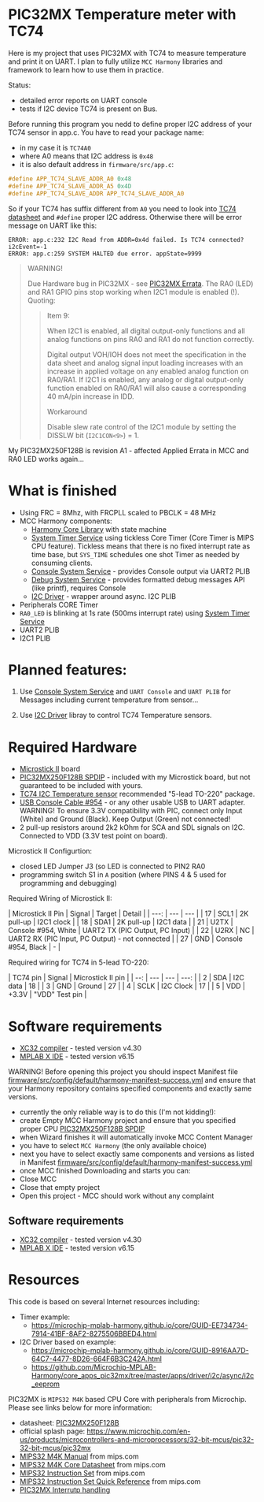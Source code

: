 # PIC32MX Temperature meter with TC74

Here is my project that uses PIC32MX with TC74 to measure
temperature and print it on UART. I plan to fully utilize
`MCC Harmony` libraries and framework to learn how to use them in
practice.

Status:
- detailed error reports on UART console
- tests if I2C device TC74 is present on Bus.

Before running this program you nedd to define proper I2C address
of your TC74 sensor in app.c. You have to read your package name:
- in my case it is `TC74A0`
- where A0 means that I2C address is `0x48`
- it is also default address in `firmware/src/app.c`:

```c
#define APP_TC74_SLAVE_ADDR_A0 0x48
#define APP_TC74_SLAVE_ADDR_A5 0x4D
#define APP_TC74_SLAVE_ADDR APP_TC74_SLAVE_ADDR_A0
```

So if your TC74 has suffix different from `A0` you need to look
into [TC74 datasheet][TC74] and `#define` proper I2C address.
Otherwise there will be error message on UART like this:

```
ERROR: app.c:232 I2C Read from ADDR=0x4d failed. Is TC74 connected? i2cEvent=-1
ERROR: app.c:259 SYSTEM HALTED due error. appState=9999
```

> WARNING!
>
> Due Hardware bug in PIC32MX - see [PIC32MX Errata][PIC32MX Errata].
> The RA0 (LED) and RA1 GPIO pins stop working when I2C1 module
> is enabled (!). Quoting:
>
> > Item 9:  
> > 
> > When I2C1 is enabled, all digital output-only functions and all analog 
> > functions on pins RA0 and RA1 do not function correctly.
> > 
> > Digital output VOH/IOH does not meet the
> > specification in the data sheet and analog signal
> > input loading increases with an increase in applied
> > voltage on any enabled analog function on RA0/RA1.
> > If I2C1 is enabled, any analog or digital
> > output-only function enabled on RA0/RA1 will also
> > cause a corresponding 40 mA/pin increase in IDD.
> >
> > Workaround
> >
> > Disable slew rate control of the I2C1 module by
> > setting the DISSLW bit (`I2C1CON<9>`) = 1.

My PIC32MX250F128B is revision A1 - affected
Applied Errata in MCC and RA0 LED works again...

# What is finished

* Using FRC = 8Mhz, with FRCPLL scaled to PBCLK = 48 MHz
* MCC Harmony components:
  * [Harmony Core Library][Harmony Core Library] with state machine
  * [System Timer Service][System Timer Service]
    using tickless Core Timer (Core Timer
    is MIPS CPU feature). Tickless means that there is no fixed
    interrupt rate as time base, but `SYS_TIME` schedules
    one shot Timer as needed by consuming clients.
  * [Console System Service][Console System Service] - provides
    Console output via UART2 PLIB
  * [Debug System Service][Debug System Service] - provides
    formatted debug messages API (like printf), requires Console
  * [I2C Driver][I2C Driver] - wrapper around async. I2C PLIB
* Peripherals CORE Timer
* `RA0_LED` is blinking at 1s rate (500ms interrupt rate) using
  [System Timer Service][System Timer Service]
* UART2 PLIB
* I2C1 PLIB

# Planned features:

1. Use [Console System Service][Console System Service] and
   `UART Console` and `UART PLIB` for Messages including
   current temperature from sensor...

2. Use [I2C Driver][I2C Driver] libray to
   control TC74 Temperature sensors.

# Required Hardware

* [Microstick II][PIC Microstick II] board
* [PIC32MX250F128B SPDIP][PIC32MX250F128B] - included with my
  Microstick board, but not guaranteed to be included with yours.
* [TC74 I2C Temperature sensor][TC74] recommended 
  "5-lead TO-220" package.
* [USB Console Cable #954][cable954] - or any other usable USB to UART adapter.
  WARNING! To ensure 3.3V compatibility with PIC, connect only Input (White)
  and Ground (Black). Keep Output (Green) not connected!
* 2 pull-up resistors around 2k2 kOhm for SCA and SDL signals on I2C. Connected
  to VDD (3.3V test point on board).

Microstick II Configurtion:
- closed LED Jumper J3 (so LED is connected to PIN2 RA0
- programming switch S1 in `A` position (where PINS 4 & 5 used for programming
  and debugging)

Required Wiring of Microstick II:

| Microstick II Pin | Signal | Target | Detail |
| ---: | --- | --- |
| 17 | SCL1 | 2K pull-up | I2C1 clock |
| 18 | SDA1 | 2K pull-up | I2C1 data |
| 21 | U2TX | Console #954, White | UART2 TX (PIC Output, PC Input) |
| 22 | U2RX | NC | UART2 RX (PIC Input, PC Output) - not connected |
| 27 | GND | Console #954, Black | - |

Required wiring for TC74 in 5-lead TO-220:

| TC74 pin | Signal | Microstick II pin |
| --: | --- | --- | ---: |
| 2 | SDA | I2C data |  18 |
| 3 | GND | Ground | 27 |
| 4 | SCLK | I2C Clock | 17 |
| 5 | VDD | +3.3V | "VDD" Test pin |

# Software requirements

* [XC32 compiler][XC compilers] - tested version v4.30
* [MPLAB X IDE][MPLAB X IDE] - tested version v6.15

WARNING! Before opening this project you should inspect Manifest file
[firmware/src/config/default/harmony-manifest-success.yml](firmware/src/config/default/harmony-manifest-success.yml)
and ensure that your Harmony repository contains specified components and
exactly same versions.

- currently the only reliable way is to do this (I'm not kidding!):
- create Empty MCC Harmony project and ensure that you specified
  proper CPU [PIC32MX250F128B SPDIP][PIC32MX250F128B] 
- when Wizard finishes it will automatically invoke MCC Content
  Manager
- you have to select `MCC Harmony` (the only available choice)
- next you have to select exactly same components and
  versions as listed in Manifest [firmware/src/config/default/harmony-manifest-success.yml](firmware/src/config/default/harmony-manifest-success.yml) 
- once MCC finished Downloading and starts you can:
- Close MCC
- Close that empty project
- Open this project - MCC should work without any complaint

## Software requirements

* [XC32 compiler][XC compilers] - tested version v4.30
* [MPLAB X IDE][MPLAB X IDE] - tested version v6.15


# Resources

This code is based on several Internet resources including:
- Timer example:
  - https://microchip-mplab-harmony.github.io/core/GUID-EE734734-7914-41BF-8AF2-8275506BBED4.html
- I2C Driver based on example:
  - https://microchip-mplab-harmony.github.io/core/GUID-8916AA7D-64C7-4477-8D26-664F6B3C242A.html
  - https://github.com/Microchip-MPLAB-Harmony/core_apps_pic32mx/tree/master/apps/driver/i2c/async/i2c_eeprom


PIC32MX is `MIPS32 M4K` based CPU Core with peripherals from Microchip.
Please see links below for more information:
- datasheet: [PIC32MX250F128B][PIC32MX250F128B]
- official splash page: https://www.microchip.com/en-us/products/microcontrollers-and-microprocessors/32-bit-mcus/pic32-32-bit-mcus/pic32mx
- [MIPS32 M4K Manual][MIPS32 M4K Manual] from mips.com
- [MIPS32 M4K Core Datasheet][MIPS32 M4K DTS] from mips.com
- [MIPS32 Instruction Set][MIPS32 BIS] from mips.com
- [MIPS32 Instruction Set Quick Reference][MIPS32 QRC] from mips.com
- [PIC32MX Interrutp handling][PIC32MX S11 INT]

[PIC32MX Errata]: https://ww1.microchip.com/downloads/aemDocuments/documents/MCU32/ProductDocuments/Errata/PIC32MX1XX-2XX-28-36-44-pin-Family-Errata-DS80000531Q.pdf
[I2C Driver]: https://microchip-mplab-harmony.github.io/core/GUID-4321CAFA-57B5-4633-9D43-0AE24B87C101.html
[Debug System Service]: https://microchip-mplab-harmony.github.io/core/GUID-4F625306-2206-49B1-8846-60C97E40A440.html
[Console System Service]: https://microchip-mplab-harmony.github.io/core/GUID-C8EFF72A-1BBB-416E-BF89-EEA2B23EB27D.html
[I2C Driver]: https://microchip-mplab-harmony.github.io/core/GUID-A420B807-5F28-4CED-9759-6E0F87209108.html
[Console System Service]: https://microchip-mplab-harmony.github.io/core/GUID-177E8C6B-6F6F-4E94-9096-38134597D79A.html
[Harmony Core Library]: https://microchip-mplab-harmony.github.io/core/
[System Timer Service]: https://microchip-mplab-harmony.github.io/core/GUID-9D474B7C-D749-4DD6-A012-FE94C039324E.html
[TC74]: https://www.microchip.com/en-us/product/tc74
[PIC32MX S11 INT]: http://ww1.microchip.com/downloads/en/DeviceDoc/61108B.pdf
[MIPS32 M4K Manual]: https://s3-eu-west-1.amazonaws.com/downloads-mips/documents/MD00249-2B-M4K-SUM-02.03.pdf
[MIPS32 M4K DTS]: https://s3-eu-west-1.amazonaws.com/downloads-mips/documents/MD00247-2B-M4K-DTS-02.01.pdf
[MIPS32 BIS]: https://s3-eu-west-1.amazonaws.com/downloads-mips/documents/MD00086-2B-MIPS32BIS-AFP-05.04.pdf
[MIPS32 QRC]: https://s3-eu-west-1.amazonaws.com/downloads-mips/documents/MD00565-2B-MIPS32-QRC-01.01.pdf 
[Harmony]: https://www.microchip.com/mplab/mplab-harmony
[XC compilers]: https://www.microchip.com/mplab/compilers
[MPLAB X IDE]: https://www.microchip.com/mplab/mplab-x-ide
[PIC32MX250F128B]: https://www.microchip.com/wwwproducts/en/PIC32MX250F128B
[PIC Microstick II]: https://www.microchip.com/DevelopmentTools/ProductDetails/dm330013-2
[cable954]: https://www.modmypi.com/raspberry-pi/communication-1068/serial-1075/usb-to-ttl-serial-cable-debug--console-cable-for-raspberry-pi
